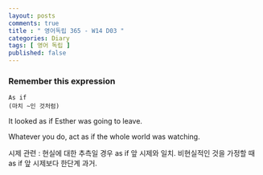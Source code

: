 ```yaml
---
layout: posts
comments: true
title : " 영어독립 365 - W14 D03 "
categories: Diary
tags: [ 영어 독립 ]
published: false
---
```


### Remember this expression

```text
As if
(마치 ~인 것처럼)
```

It looked as if Esther was going to leave.

Whatever you do, act as if the whole world was watching.

시제 관련
 : 현실에 대한 추측일 경우 as if 앞 시제와 일치.
   비현실적인 것을 가정할 때  as if 앞 시제보다 한단계 과거.
